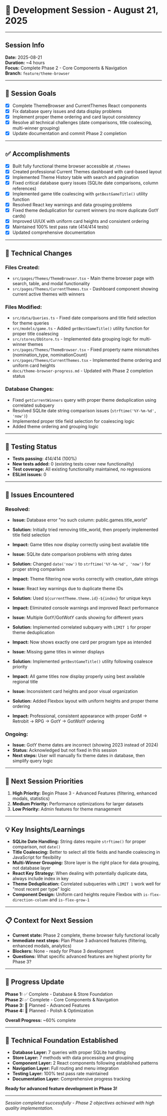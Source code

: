 # 📝 **Development Session - August 21, 2025**

---

## **Session Info**

**Date:** 2025-08-21  
**Duration:** ~4 hours  
**Focus:** Complete Phase 2 - Core Components & Navigation  
**Branch:** `feature/theme-browser`

---

## 🎯 **Session Goals**

- [x] Complete ThemeBrowser and CurrentThemes React components
- [x] Fix database query issues and data display problems
- [x] Implement proper theme ordering and card layout consistency
- [x] Resolve all technical challenges (date comparisons, title coalescing, multi-winner grouping)
- [x] Update documentation and commit Phase 2 completion

---

## ✅ **Accomplishments**

- [x] Built fully functional theme browser accessible at `/themes`
- [x] Created professional Current Themes dashboard with card-based layout
- [x] Implemented Theme History table with search and pagination
- [x] Fixed critical database query issues (SQLite date comparisons, column references)
- [x] Implemented game title coalescing with `getBestGameTitle()` utility function
- [x] Resolved React key warnings and data grouping problems
- [x] Fixed theme deduplication for current winners (no more duplicate GotY cards)
- [x] Improved UI/UX with uniform card heights and consistent ordering
- [x] Maintained 100% test pass rate (414/414 tests)
- [x] Updated comprehensive documentation

---

## 🔧 **Technical Changes**

### **Files Created:**

- `src/pages/Themes/ThemeBrowser.tsx` - Main theme browser page with search, table, and modal functionality
- `src/pages/Themes/CurrentThemes.tsx` - Dashboard component showing current active themes with winners

### **Files Modified:**

- `src/data/Queries.ts` - Fixed date comparisons and title field selection for theme queries
- `src/models/game.ts` - Added `getBestGameTitle()` utility function for proper title coalescing
- `src/stores/DbStore.ts` - Implemented data grouping logic for multi-winner themes
- `src/pages/Themes/ThemeBrowser.tsx` - Fixed property name mismatches (nomination_type, nominationCount)
- `src/pages/Themes/CurrentThemes.tsx` - Implemented theme ordering and uniform card heights
- `docs/theme-browser-progress.md` - Updated with Phase 2 completion status

### **Database Changes:**

- Fixed `getCurrentWinners` query with proper theme deduplication using correlated subquery
- Resolved SQLite date string comparison issues (`strftime('%Y-%m-%d', 'now')`)
- Implemented proper title field selection for coalescing logic
- Added theme ordering and grouping logic

---

## 🧪 **Testing Status**

- **Tests passing:** 414/414 (100%)
- **New tests added:** 0 (existing tests cover new functionality)
- **Test coverage:** All existing functionality maintained, no regressions
- **ESLint issues:** 0

---

## 🐛 **Issues Encountered**

### **Resolved:**

- **Issue:** Database error "no such column: public.games.title_world"
- **Solution:** Initially tried removing title_world, then properly implemented title field selection
- **Impact:** Game titles now display correctly using best available title

- **Issue:** SQLite date comparison problems with string dates
- **Solution:** Changed `date('now')` to `strftime('%Y-%m-%d', 'now')` for proper string comparison
- **Impact:** Theme filtering now works correctly with creation_date strings

- **Issue:** React key warnings due to duplicate theme IDs
- **Solution:** Used `${currentTheme.theme.id}-${index}` for unique keys
- **Impact:** Eliminated console warnings and improved React performance

- **Issue:** Multiple GotY/GotWotY cards showing for different years
- **Solution:** Implemented correlated subquery with `LIMIT 1` for proper theme deduplication
- **Impact:** Now shows exactly one card per program type as intended

- **Issue:** Missing game titles in winner displays
- **Solution:** Implemented `getBestGameTitle()` utility following coalesce priority
- **Impact:** All game titles now display properly using best available regional title

- **Issue:** Inconsistent card heights and poor visual organization
- **Solution:** Added Flexbox layout with uniform heights and proper theme ordering
- **Impact:** Professional, consistent appearance with proper GotM → Retrobit → RPG → GotY → GotWotY ordering

### **Ongoing:**

- **Issue:** GotY theme dates are incorrect (showing 2023 instead of 2024)
- **Status:** Acknowledged but not fixed in this session
- **Next steps:** User will manually fix theme dates in database, then simplify query logic

---

## 🔄 **Next Session Priorities**

1. **High Priority:** Begin Phase 3 - Advanced Features (filtering, enhanced modals, statistics)
2. **Medium Priority:** Performance optimizations for larger datasets
3. **Low Priority:** Admin features for theme management

---

## 💡 **Key Insights/Learnings**

- **SQLite Date Handling:** String dates require `strftime()` for proper comparison, not `date()`
- **Title Coalescing:** Better to select all title fields and handle coalescing in JavaScript for flexibility
- **Multi-Winner Grouping:** Store layer is the right place for data grouping, not database layer
- **React Key Strategy:** When dealing with potentially duplicate data, always include index in key
- **Theme Deduplication:** Correlated subqueries with `LIMIT 1` work well for "most recent per type" logic
- **Component Design:** Uniform card heights require Flexbox with `is-flex-direction-column` and `is-flex-grow-1`

---

## 📋 **Context for Next Session**

- **Current state:** Phase 2 complete, theme browser fully functional locally
- **Immediate next steps:** Plan Phase 3 advanced features (filtering, enhanced modals, analytics)
- **Blockers:** None - ready for Phase 3 development
- **Questions:** What specific advanced features are highest priority for Phase 3?

---

## 🎯 **Progress Update**

**Phase 1:** ✅ Complete - Database & Store Foundation  
**Phase 2:** ✅ Complete - Core Components & Navigation  
**Phase 3:** 📅 Planned - Advanced Features  
**Phase 4:** 📅 Planned - Polish & Optimization

**Overall Progress:** ~60% complete

---

## 🚀 **Technical Foundation Established**

- **Database Layer:** 7 queries with proper SQLite handling
- **Store Layer:** 7 methods with data processing and grouping
- **Component Layer:** 2 React components following established patterns
- **Navigation Layer:** Full routing and menu integration
- **Testing Layer:** 100% test pass rate maintained
- **Documentation Layer:** Comprehensive progress tracking

**Ready for advanced feature development in Phase 3!**

---

_Session completed successfully - Phase 2 objectives achieved with high quality implementation._
